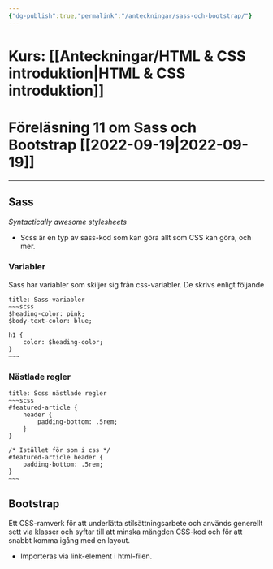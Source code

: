 ```yaml
---
{"dg-publish":true,"permalink":"/anteckningar/sass-och-bootstrap/"}
---
```


# Kurs: [[Anteckningar/HTML & CSS introduktion\|HTML & CSS introduktion]]
# Föreläsning 11 om Sass och Bootstrap [[2022-09-19\|2022-09-19]]
---

## Sass 
*Syntactically awesome stylesheets* 
- Scss är en typ av sass-kod som kan göra allt som CSS kan göra, och mer.
### Variabler
Sass har variabler som skiljer sig från css-variabler. De skrivs enligt följande
```ad-info
title: Sass-variabler
~~~scss
$heading-color: pink;
$body-text-color: blue;

h1 {
	color: $heading-color;
}
~~~
```
###  Nästlade regler
```ad-info
title: Scss nästlade regler
~~~scss
#featured-article {
	header {
		padding-bottom: .5rem;
	}
}

/* Istället för som i css */
#featured-article header {
	padding-bottom: .5rem;
}
~~~
```
## Bootstrap
Ett CSS-ramverk för att underlätta stilsättningsarbete och används generellt sett via klasser och syftar till att minska mängden CSS-kod och för att snabbt komma igång med en layout.
- Importeras via link-element i html-filen.